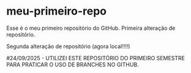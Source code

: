 # meu-primeiro-repo
Esse é o meu primeiro repositório do GitHub.
Primeira alteração de repositório.

Segunda alteração de repositório (agora local!!!!)

#24/09/2025 - UTILIZEI ESTE REPOSITÓRIO DO PRIMEIRO SEMESTRE PARA PRATICAR O USO DE BRANCHES NO GITHUB.